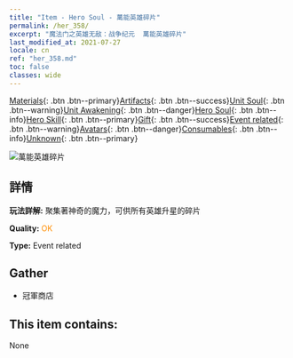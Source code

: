 ```yaml
---
title: "Item - Hero Soul - 萬能英雄碎片"
permalink: /her_358/
excerpt: "魔法门之英雄无敌：战争纪元  萬能英雄碎片"
last_modified_at: 2021-07-27
locale: cn
ref: "her_358.md"
toc: false
classes: wide
---
```

 [Materials](/ItemsCN/){: .btn .btn--primary}[Artifacts](/ItemsCN/Artifacts/){: .btn .btn--success}[Unit Soul](/ItemsCN/UnitSoul/){: .btn .btn--warning}[Unit Awakening](/ItemsCN/UnitAwakening/){: .btn .btn--danger}[Hero Soul](/ItemsCN/HeroSoul/){: .btn .btn--info}[Hero Skill](/ItemsCN/HeroSkill/){: .btn .btn--primary}[Gift](/ItemsCN/Gift/){: .btn .btn--success}[Event related](/ItemsCN/Events/){: .btn .btn--warning}[Avatars](/ItemsCN/Avatars/){: .btn .btn--danger}[Consumables](/ItemsCN/Consumables/){: .btn .btn--info}[Unknown](/ItemsCN/Unknown/){: .btn .btn--primary}

 ![萬能英雄碎片](/images/t/i_tool_3002.png)

## 詳情
 **玩法詳解:** 聚集著神奇的魔力，可供所有英雄升星的碎片

 **Quality:** <span style="color: #FF8C00">OK</span>

 **Type:** Event related

## Gather

*    冠軍商店 

## This item contains:

  None

